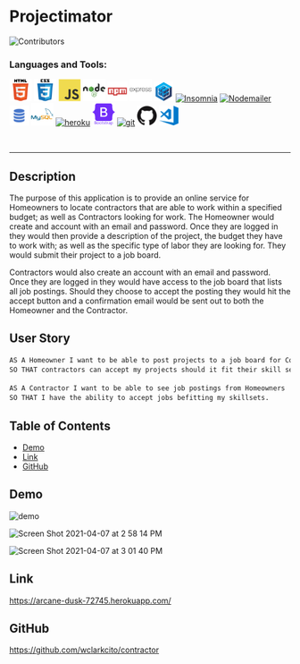 # Projectimator
![Contributors](https://img.shields.io/badge/Contributors-4-green)
### Languages and Tools:

<p align="left">
<a href="https://www.w3.org/html/" target="_blank"> <img src="https://raw.githubusercontent.com/devicons/devicon/master/icons/html5/html5-original-wordmark.svg" alt="HTML" width="40" height="40"/></a> 
<a href="https://www.w3schools.com/css/" target="_blank"> <img src="https://raw.githubusercontent.com/devicons/devicon/master/icons/css3/css3-original-wordmark.svg" alt="CSS" width="40" height="40"/></a> 
<a href="https://developer.mozilla.org/en-US/docs/Web/JavaScript" target="_blank"> <img src="https://raw.githubusercontent.com/devicons/devicon/master/icons/javascript/javascript-original.svg" alt="JavaScript" width="40" height="40"/></a> 
<a href="https://nodejs.org" target="_blank"> <img src="https://raw.githubusercontent.com/devicons/devicon/master/icons/nodejs/nodejs-original-wordmark.svg" alt="Node.js" width="40" height="40"/></a> 
<img alt="npm" width="35px" src="https://raw.githubusercontent.com/devicons/devicon/master/icons/npm/npm-original-wordmark.svg"/>
<a href="https://expressjs.com" target="_blank"> <img src="https://raw.githubusercontent.com/devicons/devicon/master/icons/express/express-original-wordmark.svg" alt="express" width="40" height="40"/></a> 
<img alt="sequelize" width="35px" src="https://raw.githubusercontent.com/devicons/devicon/master/icons/sequelize/sequelize-original.svg"/>
<a href="https://insomnia.rest/" target="_blank"> <img src="https://raw.githubusercontent.com/gilbarbara/logos/master/logos/insomnia.svg" alt="Insomnia" width="40" height="40"/></a>
<a href="https://nodemailer.com/about/" target="_blank"> <img src="https://raw.githubusercontent.com/nodemailer/nodemailer/master/assets/nm_logo_400x272.png" alt="Nodemailer" width="40" height="40"/></a>
<img alt="SQL" width="35px" src="https://raw.githubusercontent.com/github/explore/80688e429a7d4ef2fca1e82350fe8e3517d3494d/topics/sql/sql.png"/>
<a href="https://www.mysql.com/" target="_blank"> <img src="https://raw.githubusercontent.com/devicons/devicon/master/icons/mysql/mysql-original-wordmark.svg" alt="mysql" width="40" height="40"/></a> 
<a href="https://heroku.com" target="_blank"> <img src="https://www.vectorlogo.zone/logos/heroku/heroku-icon.svg" alt="heroku" width="40" height="40"/></a> 
<a href="https://getbootstrap.com" target="_blank"> <img src="https://raw.githubusercontent.com/devicons/devicon/master/icons/bootstrap/bootstrap-plain-wordmark.svg" alt="bootstrap" width="40" height="40"/></a>  
<a href="https://git-scm.com/" target="_blank"> <img src="https://www.vectorlogo.zone/logos/git-scm/git-scm-icon.svg" alt="git" width="40" height="40"/></a> 
<img alt="GitHub" width="35px" src="https://raw.githubusercontent.com/github/explore/78df643247d429f6cc873026c0622819ad797942/topics/github/github.png"/>
<img alt="Visual Studio Code" width="35px" src="https://raw.githubusercontent.com/github/explore/80688e429a7d4ef2fca1e82350fe8e3517d3494d/topics/visual-studio-code/visual-studio-code.png"/>
</p>

<br />

---
  ## Description
  The purpose of this application is to provide an online service for Homeowners to locate contractors that are able to work within a specified budget; as well as Contractors looking for work. The Homeowner would create and account with an email and password. Once they are logged in they would then provide a description of the project, the budget they have to work with; as well as the specific type of labor they are looking for. They would submit their project to a job board.

  Contractors would also create an account with an email and password. Once they are logged in they would have access to the job board that lists all job postings. Should they choose to accept the posting they would hit the accept button and a confirmation email would be sent out to both the Homeowner and the Contractor.

  ## User Story
  ```md
  AS A Homeowner I want to be able to post projects to a job board for Contractors to see 
  SO THAT contractors can accept my projects should it fit their skill set. 
  
  AS A Contractor I want to be able to see job postings from Homeowners 
  SO THAT I have the ability to accept jobs befitting my skillsets.
  ```
## Table of Contents 
  * [Demo](#demo)
  * [Link](#link)
  * [GitHub](#questions)
  
  ## Demo 
  ![demo](Projectimator.gif)

  ![Screen Shot 2021-04-07 at 2 58 14 PM](https://user-images.githubusercontent.com/73144564/113940037-af3dca80-97b1-11eb-84c4-00f8e34a8961.png)

  ![Screen Shot 2021-04-07 at 3 01 40 PM](https://user-images.githubusercontent.com/73144564/113940354-2b381280-97b2-11eb-8b12-f58f316b091c.png)
  ## Link 
  https://arcane-dusk-72745.herokuapp.com/
  ## GitHub 
  https://github.com/wclarkcito/contractor
